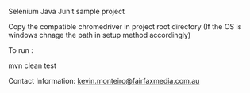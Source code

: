 Selenium Java Junit sample project

Copy the compatible chromedriver in project root directory (If the OS is windows chnage the path in setup 
method accordingly)

To run :

mvn clean test


Contact Information:
kevin.monteiro@fairfaxmedia.com.au